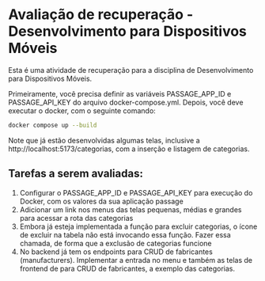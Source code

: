 # Avaliação de recuperação - Desenvolvimento para Dispositivos Móveis

Esta é uma atividade de recuperação para a disciplina de Desenvolvimento para Dispositivos Móveis.

Primeiramente, você precisa definir as variáveis PASSAGE_APP_ID e PASSAGE_API_KEY do arquivo docker-compose.yml. Depois, você deve executar o docker, com o seguinte comando:

```bash
docker compose up --build
```

Note que já estão desenvolvidas algumas telas, inclusive a http://localhost:5173/categorias, com a inserção e listagem de categorias.

## Tarefas a serem avaliadas:

1. Configurar o PASSAGE_APP_ID e PASSAGE_API_KEY para execução do Docker, com os valores da sua aplicação passage
2. Adicionar um link nos menus das telas pequenas, médias e grandes para acessar a rota das categorias
3. Embora já esteja implementada a função para excluir categorias, o ícone de excluir na tabela não está invocando essa função. Fazer essa chamada, de forma que a exclusão de categorias funcione
4. No backend já tem os endpoints para CRUD de fabricantes (manufacturers). Implementar a entrada no menu e também as telas de frontend de para CRUD de fabricantes, a exemplo das categorias.
